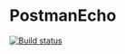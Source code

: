 # PostmanEcho
[![Build status](https://ci.appveyor.com/api/projects/status/8hym9xcyw1clj5jb/branch/main?svg=true)](https://ci.appveyor.com/project/AnastasiaGoryacheva88/postmanecho/branch/main)
